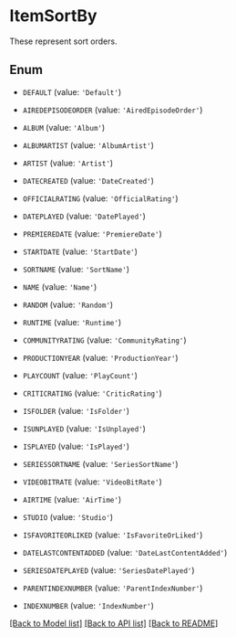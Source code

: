 # ItemSortBy

These represent sort orders.

## Enum

* `DEFAULT` (value: `'Default'`)

* `AIREDEPISODEORDER` (value: `'AiredEpisodeOrder'`)

* `ALBUM` (value: `'Album'`)

* `ALBUMARTIST` (value: `'AlbumArtist'`)

* `ARTIST` (value: `'Artist'`)

* `DATECREATED` (value: `'DateCreated'`)

* `OFFICIALRATING` (value: `'OfficialRating'`)

* `DATEPLAYED` (value: `'DatePlayed'`)

* `PREMIEREDATE` (value: `'PremiereDate'`)

* `STARTDATE` (value: `'StartDate'`)

* `SORTNAME` (value: `'SortName'`)

* `NAME` (value: `'Name'`)

* `RANDOM` (value: `'Random'`)

* `RUNTIME` (value: `'Runtime'`)

* `COMMUNITYRATING` (value: `'CommunityRating'`)

* `PRODUCTIONYEAR` (value: `'ProductionYear'`)

* `PLAYCOUNT` (value: `'PlayCount'`)

* `CRITICRATING` (value: `'CriticRating'`)

* `ISFOLDER` (value: `'IsFolder'`)

* `ISUNPLAYED` (value: `'IsUnplayed'`)

* `ISPLAYED` (value: `'IsPlayed'`)

* `SERIESSORTNAME` (value: `'SeriesSortName'`)

* `VIDEOBITRATE` (value: `'VideoBitRate'`)

* `AIRTIME` (value: `'AirTime'`)

* `STUDIO` (value: `'Studio'`)

* `ISFAVORITEORLIKED` (value: `'IsFavoriteOrLiked'`)

* `DATELASTCONTENTADDED` (value: `'DateLastContentAdded'`)

* `SERIESDATEPLAYED` (value: `'SeriesDatePlayed'`)

* `PARENTINDEXNUMBER` (value: `'ParentIndexNumber'`)

* `INDEXNUMBER` (value: `'IndexNumber'`)

[[Back to Model list]](../README.md#documentation-for-models) [[Back to API list]](../README.md#documentation-for-api-endpoints) [[Back to README]](../README.md)


